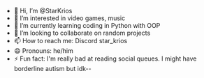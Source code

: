 - 👋 Hi, I’m @StarKrios
- 👀 I’m interested in video games, music
- 🌱 I’m currently learning coding in Python with OOP
- 💞️ I’m looking to collaborate on random projects
- 📫 How to reach me: Discord star_krios
- 😄 Pronouns: he/him
- ⚡ Fun fact: I'm really bad at reading social queues. I might have borderline autism but idk--

<!---
StarKrios/StarKrios is a ✨ special ✨ repository because its `README.md` (this file) appears on your GitHub profile.
You can click the Preview link to take a look at your changes.
--->

